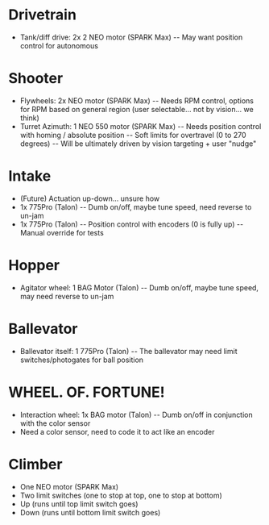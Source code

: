# Drivetrain
- Tank/diff drive: 2x 2 NEO motor (SPARK Max)
-- May want position control for autonomous

# Shooter
- Flywheels: 2x NEO motor (SPARK Max)
-- Needs RPM control, options for RPM based on general region (user selectable... not by vision... we think)
- Turret Azimuth: 1 NEO 550 motor (SPARK Max)
-- Needs position control with homing / absolute position
-- Soft limits for overtravel (0 to 270 degrees)
-- Will be ultimately driven by vision targeting + user "nudge"

# Intake
- (Future) Actuation up-down... unsure how
- 1x 775Pro (Talon)
-- Dumb on/off, maybe tune speed, need reverse to un-jam
- 1x 775Pro (Talon)
-- Position control with encoders (0 is fully up)
-- Manual override for tests

# Hopper
- Agitator wheel: 1 BAG Motor (Talon)
-- Dumb on/off, maybe tune speed, may need reverse to un-jam

# Ballevator
- Ballevator itself: 1 775Pro (Talon)
-- The ballevator may need limit switches/photogates for ball position

# WHEEL. OF. FORTUNE!
- Interaction wheel: 1x BAG motor (Talon)
-- Dumb on/off in conjunction with the color sensor
- Need a color sensor, need to code it to act like an encoder

# Climber
- One NEO motor (SPARK Max)
- Two limit switches (one to stop at top, one to stop at bottom)
- Up (runs until top limit switch goes)
- Down (runs until bottom limit switch goes)
